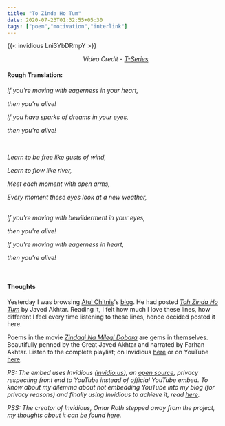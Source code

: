 ```yaml
---
title: "To Zinda Ho Tum"
date: 2020-07-23T01:32:55+05:30
tags: ["poem","motivation","interlink"]
---
```


{{< invidious Lni3YbDRmpY >}}


<i> <div style="text-align: center">Video Credit - <a
href="https://youtu.be/Lni3YbDRmpY">T-Series</a> </div> </i>

#### Rough Translation:

_If you're moving with eagerness in your heart,_

_then you're alive!_


_<p>_

_If you have sparks of dreams in your eyes,_

_then you're alive!_



_<p> <br />_

_Learn to be free like gusts of wind,_

_Learn to flow like river,_

_Meet each moment with open arms,_

_Every moment these eyes look at a new weather,_


_<p> <br />_
_If you're moving with bewilderment in your eyes,_

_then you're alive!_



_<p>_

_If you're moving with eagerness in heart,_

_then you're alive!_


<p><br />

#### Thoughts

Yesterday I was browsing [Atul Chitnis](https://en.wikipedia.org/wiki/Atul_Chitnis)'s
[blog](http://atulchitnis.net/). He had posted
_[Toh Zinda Ho Tum](http://atulchitnis.net/2013/toh-zinda-ho-tum-then-you-are-alive/)_ by Javed
Akhtar. Reading it, I felt how much I love these lines, how different I feel every time
listening to these lines, hence decided posted it here.

Poems in the movie [_Zindagi Na Milegi 
Dobara_](https://en.wikipedia.org/wiki/Zindagi_Na_Milegi_Dobara) are gems in themselves. 
Beautifully penned by the Great Javed Akhtar and narrated by Farhan Akhtar. Listen to the 
complete playlist; on Invidious 
[here](https://invidio.us/playlist?list=PL9bw4S5ePsEH3tOw-4lH5Ehv8fn89RyZx) or on YouTube 
[here](https://www.youtube.com/watch?v=ZmAYoJUsFEs&list=PL9bw4S5ePsEH3tOw-4lH5Ehv8fn89RyZx).

_PS: The embed uses Invidious ([invidio.us](https://www.invidio.us/)), an [open
source](https://github.com/iv-org/invidious), privacy respecting front end to YouTube
instead of official YouTube embed.  To know about my dilemma about not embedding YouTube
into my blog (for privacy reasons) and finally using Invidious to achieve it, read
[here](https://blog.sahilister.tech/2020/07/invidious-embed-instead-of-youtubes/)._

_PSS: The creator of Invidious, Omar Roth stepped away from the project, my thoughts about it 
can be found 
[here](https://blog.sahilister.tech/2020/08/invidious-creator-steps-away-from-open-source/)._
